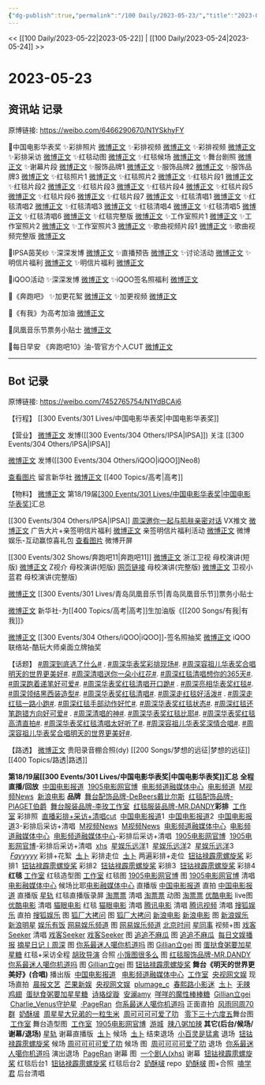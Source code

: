 ```yaml
---
{"dg-publish":true,"permalink":"/100 Daily/2023-05-23/","title":"2023-05-23","created":"2023-05-25T12:19:22.511+08:00","updated":"2023-05-26T09:57:14.910+08:00"}
---
```



<< [[100 Daily/2023-05-22\|2023-05-22]] | [[100 Daily/2023-05-24\|2023-05-24]] >>

# 2023-05-23

## 资讯站 记录

原博链接: https://weibo.com/6466290670/N1YSkhyFY

🌟中国电影华表奖
✨彩排照片 [微博正文](https://weibo.com/6466290670/N1V6khRNf)
✨彩排视频 [微博正文](https://weibo.com/6466290670/N1U0m0FTP)
✨彩排视频 [微博正文](https://weibo.com/6466290670/N1TYztAJE)
✨彩排采访 [微博正文](https://weibo.com/6466290670/N1UsQqqI7)
✨红毯动图 [微博正文](https://weibo.com/6466290670/N1Vnmm399)
✨红毯候场 [微博正文](https://weibo.com/6466290670/N1VFIA40n)
✨舞台剧照 [微博正文](https://weibo.com/6466290670/N1XUHrROz)
✨谢幕片段 [微博正文](https://weibo.com/6466290670/4904720529361650)
✨服饰品牌1 [微博正文](https://weibo.com/6466290670/N1XvncaT2)
✨服饰品牌2 [微博正文](https://weibo.com/6466290670/N1WybudVI)
✨服饰品牌3 [微博正文](https://weibo.com/6466290670/4904713688453213)
✨红毯照片1 [微博正文](https://weibo.com/6466290670/N1WTZkDWb)
✨红毯照片2 [微博正文](https://weibo.com/6466290670/N1VnJq1s5)
✨红毯片段1 [微博正文](https://weibo.com/6466290670/N1WeKs7aL)
✨红毯片段2 [微博正文](https://weibo.com/6466290670/N1VYOCfT3)
✨红毯片段3 [微博正文](https://weibo.com/6466290670/N1Vqv4PuW)
✨红毯片段4 [微博正文](https://weibo.com/6466290670/N1VpZsHdf)
✨红毯片段5 [微博正文](https://weibo.com/6466290670/N1Vps6xFU)
✨红毯片段6 [微博正文](https://weibo.com/6466290670/N1Vll5Xzi)
✨红毯片段7 [微博正文](https://weibo.com/6466290670/4904714040509349)
✨红毯清唱1 [微博正文](https://weibo.com/6466290670/N1We0AEfZ)
✨红毯清唱2 [微博正文](https://weibo.com/6466290670/N1VZlqkor)
✨红毯清唱3 [微博正文](https://weibo.com/6466290670/N1Vrvac9h)
✨红毯清唱4 [微博正文](https://weibo.com/6466290670/N1Vr63eyR)
✨红毯清唱5 [微博正文](https://weibo.com/6466290670/N1VoTsHyn)
✨红毯清唱6 [微博正文](https://weibo.com/6466290670/N1VmjDa9t)
✨红毯完整版 [微博正文](https://weibo.com/6466290670/N1WxSztTH)
✨工作室照片1 [微博正文](https://weibo.com/6466290670/N1VIBkkjr)
✨工作室照片2 [微博正文](https://weibo.com/6466290670/N1XXkxpq8)
✨工作室照片3 [微博正文](https://weibo.com/6466290670/4904715257122450)
✨歌曲视频片段1 [微博正文](https://weibo.com/6466290670/N1XV5EuVb)
✨歌曲视频完整版 [微博正文](https://weibo.com/6466290670/4904707682210397)

🌟IPSA茵芙纱
✨深深发博 [微博正文](https://weibo.com/6466290670/N1Ttisu8c)
✨直播预告 [微博正文](https://weibo.com/6466290670/N1VaudyB8)
✨讨论活动 [微博正文](https://weibo.com/6466290670/N1TZs4d5g)
✨明信片福利 [微博正文](https://weibo.com/6466290670/N1TgZpk2i)
✨明信片福利 [微博正文](https://weibo.com/6466290670/N1T4JoZS5)

🌟iQOO活动
✨深深发博 [微博正文](https://weibo.com/6466290670/N1Xgzqpqo)
✨iQOO签名照福利 [微博正文](https://weibo.com/6466290670/N1Xidzdwu)

🌟《奔跑吧》
✨加更花絮 [微博正文](https://weibo.com/6466290670/N1TXJnHlL)
✨加更视频 [微博正文](https://weibo.com/6466290670/N1XJUaC8I)

🌟《有我》为高考加油 [微博正文](https://weibo.com/6466290670/N1SNs2lzj)

🌟凤凰音乐节票务小贴士 [微博正文](https://weibo.com/6466290670/N1UTa90iu)

🌟每日早安
《奔跑吧10》油-管官方个人CUT [微博正文](https://weibo.com/6466290670/N1Sz3kdjv)

---
## Bot 记录

原博链接: https://weibo.com/7452765754/N1YdBCAi6

【行程】
[[300 Events/301 Lives/中国电影华表奖\|中国电影华表奖]]

【营业】
[微博正文](http://weibo.com/1736988591/N1TrWtWXb) 发博([[300 Events/304 Others/IPSA\|IPSA]])
关注 [[300 Events/304 Others/IPSA\|IPSA]]

[微博正文](http://weibo.com/1736988591/N1XdQCj5S) 发博([[300 Events/304 Others/iQOO\|iQOO]]Neo8)

[查看图片](https://wx1.sinaimg.cn/large/0088n2Pggy1he8qm4rspqj30yi0gjdh1.jpg) 留言新华社 [微博正文](http://weibo.com/1699432410/N1SvqrYUk) [[400 Topics/高考\|高考]]

【物料】
[微博正文](https://weibo.com/7452765754/N1VMVl01I) 第18/19届[[300 Events/301 Lives/中国电影华表奖\|中国电影华表奖]](彩排+红毯+舞台)汇总

[[300 Events/304 Others/IPSA\|IPSA]]
[周深邀你一起与肌肤亲密对话](https://weibo.cn/sinaurl?u=https%3A//mp.weixin.qq.com/s/_U1mjsu0sv0dHLHK79JvSg) VX推文
[微博正文](http://weibo.com/1851789841/N1T2P04TS) 广告大片+亲签明信片福利
[微博正文](http://weibo.com/1851789841/N1Tfz5sgk) 亲签明信片福利活动
[微博正文](http://weibo.com/1270492934/N1TW0v69U) 微博娱乐-互动赢惊喜礼包
[查看图片](https://wx1.sinaimg.cn/large/0088n2Pggy1he8px4mftvj30y0230akc.jpg) 微博开屏

[[300 Events/302 Shows/奔跑吧11\|奔跑吧11]]
[微博正文](http://weibo.com/1288369910/N1TPxck0W) 浙江卫视 母校演讲(短版)
[微博正文](http://weibo.com/5594216204/N1TPx91JN) Z视介 母校演讲(短版)
[网页链接](https://weibo.cn/sinaurl?u=https%3A//ztv.cztv.com/vplay/10002268.html%3Fzgltv%3D1) 母校演讲(完整版)
[微博正文](http://weibo.com/5876797510/N1WYoEjYe) 卫视小蓝君 母校演讲(完整版)

[微博正文](http://weibo.com/7049436181/N1URK3qWp) [[300 Events/301 Lives/青岛凤凰音乐节\|青岛凤凰音乐节]]票务小贴士

[微博正文](http://weibo.com/1699432410/N1SvqrYUk) 新华社-为[[400 Topics/高考\|高考]]生加油版《[[200 Songs/有我\|有我]]》

[微博正文](http://weibo.com/6960161079/N1XgH6qj4) [[300 Events/304 Others/iQOO\|iQOO]]-签名照抽奖
[微博正文](http://weibo.com/6378846558/N1Xc1anQB) iQOO联络站-酷玩大师桌面立牌抽奖

【话题】
[#周深到底选了什么#](https://s.weibo.com/weibo?q=%23%E5%91%A8%E6%B7%B1%E5%88%B0%E5%BA%95%E9%80%89%E4%BA%86%E4%BB%80%E4%B9%88%23) .
[#周深华表奖彩排现场#](https://s.weibo.com/weibo?q=%23%E5%91%A8%E6%B7%B1%E5%8D%8E%E8%A1%A8%E5%A5%96%E5%BD%A9%E6%8E%92%E7%8E%B0%E5%9C%BA%23).
[#周深容祖儿华表奖合唱明天的世界更美好#](https://s.weibo.com/weibo?q=%23%E5%91%A8%E6%B7%B1%E5%AE%B9%E7%A5%96%E5%84%BF%E5%8D%8E%E8%A1%A8%E5%A5%96%E5%90%88%E5%94%B1%E6%98%8E%E5%A4%A9%E7%9A%84%E4%B8%96%E7%95%8C%E6%9B%B4%E7%BE%8E%E5%A5%BD%23).
[#周深清唱送你一朵小红花#](https://s.weibo.com/weibo?q=%23%E5%91%A8%E6%B7%B1%E6%B8%85%E5%94%B1%E9%80%81%E4%BD%A0%E4%B8%80%E6%9C%B5%E5%B0%8F%E7%BA%A2%E8%8A%B1%23).
[#周深红毯清唱想你的365天#](https://s.weibo.com/weibo?q=%23%E5%91%A8%E6%B7%B1%E7%BA%A2%E6%AF%AF%E6%B8%85%E5%94%B1%E6%83%B3%E4%BD%A0%E7%9A%84365%E5%A4%A9%23).
[#周深跑着递笔好可爱#](https://s.weibo.com/weibo?q=%23%E5%91%A8%E6%B7%B1%E8%B7%91%E7%9D%80%E9%80%92%E7%AC%94%E5%A5%BD%E5%8F%AF%E7%88%B1%23).
[#周深华表奖红毯清唱开口跪#](https://s.weibo.com/weibo?q=%23%E5%91%A8%E6%B7%B1%E5%8D%8E%E8%A1%A8%E5%A5%96%E7%BA%A2%E6%AF%AF%E6%B8%85%E5%94%B1%E5%BC%80%E5%8F%A3%E8%B7%AA%23) .
[#周深亮相华表奖红毯#](https://s.weibo.com/weibo?q=%23%E5%91%A8%E6%B7%B1%E4%BA%AE%E7%9B%B8%E5%8D%8E%E8%A1%A8%E5%A5%96%E7%BA%A2%E6%AF%AF%23).
[#周深领结黑西装造型#](https://s.weibo.com/weibo?q=%23%E5%91%A8%E6%B7%B1%E9%A2%86%E7%BB%93%E9%BB%91%E8%A5%BF%E8%A3%85%E9%80%A0%E5%9E%8B%23).
[#周深华表奖红毯清唱#](https://s.weibo.com/weibo?q=%23%E5%91%A8%E6%B7%B1%E5%8D%8E%E8%A1%A8%E5%A5%96%E7%BA%A2%E6%AF%AF%E6%B8%85%E5%94%B1%23).
[#周深走红毯好活泼#](https://s.weibo.com/weibo?q=%23%E5%91%A8%E6%B7%B1%E8%B5%B0%E7%BA%A2%E6%AF%AF%E5%A5%BD%E6%B4%BB%E6%B3%BC%23) .
[#周深走红毯一路小跑#](https://s.weibo.com/weibo?q=%23%E5%91%A8%E6%B7%B1%E8%B5%B0%E7%BA%A2%E6%AF%AF%E4%B8%80%E8%B7%AF%E5%B0%8F%E8%B7%91%23).
[#周深红毯手部动作好忙#](https://s.weibo.com/weibo?q=%23%E5%91%A8%E6%B7%B1%E7%BA%A2%E6%AF%AF%E6%89%8B%E9%83%A8%E5%8A%A8%E4%BD%9C%E5%A5%BD%E5%BF%99%23).
[#周深华表奖红毯状态#](https://s.weibo.com/weibo?q=%23%E5%91%A8%E6%B7%B1%E5%8D%8E%E8%A1%A8%E5%A5%96%E7%BA%A2%E6%AF%AF%E7%8A%B6%E6%80%81%23).
[#周深红毯还笔跑错方向好可爱#](https://s.weibo.com/weibo?q=%23%E5%91%A8%E6%B7%B1%E7%BA%A2%E6%AF%AF%E8%BF%98%E7%AC%94%E8%B7%91%E9%94%99%E6%96%B9%E5%90%91%E5%A5%BD%E5%8F%AF%E7%88%B1%23) .
[#周深清唱的神#](https://s.weibo.com/weibo?q=%23%E5%91%A8%E6%B7%B1%E6%B8%85%E5%94%B1%E7%9A%84%E7%A5%9E%23).
[#周深华表奖红毯比耶#](https://s.weibo.com/weibo?q=%23%E5%91%A8%E6%B7%B1%E5%8D%8E%E8%A1%A8%E5%A5%96%E7%BA%A2%E6%AF%AF%E6%AF%94%E8%80%B6%23).
[#周深华表奖红毯高清直拍#](https://s.weibo.com/weibo?q=%23%E5%91%A8%E6%B7%B1%E5%8D%8E%E8%A1%A8%E5%A5%96%E7%BA%A2%E6%AF%AF%E9%AB%98%E6%B8%85%E7%9B%B4%E6%8B%8D%23).
[#周深华表奖红毯清唱太好听了#](https://s.weibo.com/weibo?q=%23%E5%91%A8%E6%B7%B1%E5%8D%8E%E8%A1%A8%E5%A5%96%E7%BA%A2%E6%AF%AF%E6%B8%85%E5%94%B1%E5%A4%AA%E5%A5%BD%E5%90%AC%E4%BA%86%23).
[#周深容祖儿华表奖深情合唱#](https://s.weibo.com/weibo?q=%23%E5%91%A8%E6%B7%B1%E5%AE%B9%E7%A5%96%E5%84%BF%E5%8D%8E%E8%A1%A8%E5%A5%96%E6%B7%B1%E6%83%85%E5%90%88%E5%94%B1%23).
[#周深容祖儿华表奖合唱明天的世界更美好#](https://s.weibo.com/weibo?q=%23%E5%91%A8%E6%B7%B1%E5%AE%B9%E7%A5%96%E5%84%BF%E5%8D%8E%E8%A1%A8%E5%A5%96%E5%90%88%E5%94%B1%E6%98%8E%E5%A4%A9%E7%9A%84%E4%B8%96%E7%95%8C%E6%9B%B4%E7%BE%8E%E5%A5%BD%23).

【路透】
[微博正文](http://weibo.com/1857196980/N1SzbfD48) 贵阳录音棚合照(dy) [[200 Songs/梦想的远征\|梦想的远征]] [[400 Topics/路透\|路透]]

​​**第18/19届[[300 Events/301 Lives/中国电影华表奖\|中国电影华表奖]]汇总**
**全程直播/回放**
 [中国电影报道](https://weibo.com/1261788454/N1PnPg0RD) 
 [1905电影网官博](https://weibo.com/1635270132/N1OA6lFb7) 
 [电影频道融媒体中心](https://weibo.com/6495544869/N1OpYc4rP) 
 [电影频道](https://weibo.com/2789616391/N1P6zgijU) 
 [M视频News](https://weibo.com/6619263525/N1TscrmTE) 
 [新浪电影](https://weibo.com/1623886424/N1UY4t9DZ) 
**品牌**
 [舞台配饰品牌-DeBeers戴比尔斯](https://weibo.com/2464641902/N23oFdG9C) 
 [红毯配饰品牌-PIAGET伯爵](https://weibo.com/2043491874/N22pgFKR8) 
 [舞台服装品牌-李玫工作室](https://weibo.com/3086987805/N1YhiE3uN) 
 [红毯服装品牌-MR.DANDY](https://weibo.com/5240042120/N26es7eD1) 
**​彩排**
 [工作室](https://weibo.com/7478855230/N1V4Ha0CA) 彩排照
 [直播彩排+采访+清唱cut](https://weibo.com/1786590437/N1TKqqcaK) 
 [中国电影报道](https://weibo.com/1261788454/N1TOTjTpt)1
 [中国电影报道](https://weibo.com/1261788454/N1TPDpG4N)2
 [中国电影报道](https://weibo.com/1261788454/N1UhNaHCI)3-彩排后采访+清唱
 [M视频News](https://weibo.com/6619263525/N1TQ33Rwp) 
 [M视频News](https://weibo.com/6619263525/N1TQDqDmX) 
 [电影频道融媒体中心](https://weibo.com/6495544869/N1TQB2LpN) 
 [电影频道融媒体中心](https://weibo.com/6495544869/N1TQQrPsy) 
 [电影频道融媒体中心](https://weibo.com/6495544869/N1V4vCl0h)-彩排后采访+清唱
 [1905电影网官博](https://weibo.com/1635270132/N1TS2lmGK) 
 [1905电影网官博](https://weibo.com/1635270132/N1UseC5LJ)-彩排后采访+清唱
 [xhs](https://weibo.com/6083110602/N1P74k5tz) 
 [星娱乐远洋](https://weibo.com/1029328390/N1OEyl2te)1
 [星娱乐远洋](https://weibo.com/1029328390/N1P3F2vtl)2
 [星娱乐远洋](https://weibo.com/1029328390/N1TJSsnup)3
 ​ [_Fayyyyy_](https://weibo.com/2621211921/N1XWao9q7) 彩排+花絮
 [圡卜](https://weibo.com/7515745168/N1OGFClLu) 彩排走位
 [圡卜](https://weibo.com/7515745168/N1YaRogWp) 两遍彩排+走位
 [钮钴禄霹雳螺旋桨](https://weibo.com/5596747813/N234hl8YL) 彩排1
 [钮钴禄霹雳螺旋桨](https://weibo.com/5596747813/N24t1A43D) 彩排2
 [钮钴禄霹雳螺旋桨](https://weibo.com/5596747813/N24xLAWxJ) 彩排3
 [钮钴禄霹雳螺旋桨](https://weibo.com/5596747813/N24CebXuB) 彩排4
**​红毯**
**​**[工作室](https://weibo.com/7478855230/N1VGbvoi8) 红毯造型图
[工作室](https://weibo.com/7478855230/N1WSrkLfK) 红毯图
[1905电影网官博](https://weibo.com/1635270132/N1Vla7JHh) 图
[1905电影网官博](https://weibo.com/1635270132/N1Waw6Hab) 清唱
[电影融媒体中心](https://weibo.com/6495544869/N1VwrxkB1) 候场比耶
​[电影融媒体中心](https://weibo.com/6495544869/N1Wxg6pWi) 直播版
[中国电影报道](https://weibo.com/1261788454/N1W4vpbjO) 直拍
[中国电影报道](https://weibo.com/1261788454/N1W694hyY) 直播版
[星轨](https://weibo.com/6466290670/N1WxSztTH) 红毯直播版录屏
[淘票票](https://weibo.com/2095820504/N1Vjlg6PE) 清唱
[淘票票](https://weibo.com/2095820504/N1Vm4itpM) 动图
[淘票票](https://weibo.com/2095820504/N1VofjLbn) 
[优酷电影](https://weibo.com/1677960582/N1VhD930d) live图
[优酷电影](https://weibo.com/1677960582/N1Vl1AHhv) 清唱
[猫眼电影](https://weibo.com/2611607127/N1VhZkT5P) 红毯
[猫眼电影](https://weibo.com/2611607127/N1VjahSCd) 清唱
[腾讯电影](https://weibo.com/3861674840/N1VjGxBwl) 清唱
[腾讯视频](https://weibo.com/2591595652/N1Vl3046x) 清唱
[搜狐娱乐](https://weibo.com/1843633441/N1ViXAuDz) 直拍
[搜狐娱乐](https://weibo.com/1843633441/N1VkTknsR) 图
[狐厂大拷问](https://weibo.com/6525010965/N1Vjc7EHr) 图
[狐厂大拷问](https://weibo.com/6525010965/N1VkFmFev) 
[新浪电影](https://weibo.com/1623886424/N1VjLgj0N) 
[新浪电影](https://weibo.com/1623886424/N1VmXbMH8) 图
[新浪娱乐](https://weibo.com/1642591402/N1VkLlFKY) 
[新浪明星](https://weibo.com/2921243620/N1Vkkr8xt) 
[娱乐有饭](https://weibo.com/1893711543/N1VjhrKtf) 
[网易娱乐频道](https://weibo.com/2674977220/N1VkdlFD0) 图
[网易娱乐频道](https://weibo.com/2674977220/N1VlUduTV) 
[北京时间](https://weibo.com/2992050891/N1VnFv4gy) 
[星同事](https://weibo.com/7090942012/N1VmRAXJn) 视频+图
[戏客Seeker](https://weibo.com/6891885433/N1VuKkCp8) 清唱
[戏客Seeker](https://weibo.com/6891885433/N1Vvlj1Tj) 
[戏客Seeker](https://weibo.com/6891885433/N1Vwghv1q) 图
[追追不麻瓜](https://weibo.com/5657474252/N1Vir5mfA) 图
[追追不麻瓜](https://weibo.com/5657474252/N1Vpn6fBq)  
[每日文娱播报](https://weibo.com/1283367840/N1Vqq1elw) 
[摘星日记丨周深](https://weibo.com/6859101100/N1Vp8fhg6) 图
[你系最迷人噶你机道吗](https://weibo.com/7724525486/N1VlHdpL6) 图
[Gillian立gei](https://weibo.com/5355738926/N1VmQp1BY) 图
[蛋挞食粥要加星星糖](https://weibo.com/6048634807/N1Vp7kVzy) 红毯+采访全程
[胡玫导演](https://weibo.com/2023008807/N1VJu2DWO) 合照
[小饿图很多么](https://weibo.com/5311514508/N1VKjFGhA) 图
[红毯服饰品牌-MR.DANDY](https://weibo.com/5240042120/N1VOPB7m4) 
​[你系最迷人噶你机道吗](https://weibo.com/7724525486/N22JBdTGQ) 图 
​[Gillian立gei](https://weibo.com/5355738926/N222pbfA1) 图
[钮钴禄霹雳螺旋桨](https://weibo.com/5596747813/N22Chlibr) 
**舞台《明天的世界更美好》(合唱)**
播出版
 [中国电影报道](https://weibo.com/1261788454/N1Yqb75Sf) 
 [电影频道融媒体中心](https://weibo.com/6495544869/N1Yz33X9s) 
 [工作室](https://weibo.com/7478855230/N23l2kmO1) 
 [央视网文娱](https://weibo.com/7735105675/N1XQpvhmc) 
现场直拍
 [晨报文艺](https://weibo.com/5883814680/N1XMjmOXZ) 
 [芒果新娱](https://weibo.com/1591169702/N1XTvw7yj) 
 [央视网文娱](https://weibo.com/7735105675/N1XQpvhmc) 
 [plumage_c](https://weibo.com/5122158435/N1XFUb79H) 
 [春熙路小影迷](https://weibo.com/1557355344/N1XE3Bpyr) 
 [圡卜](https://weibo.com/7515745168/N1XLmgYIU) 
 [无辣鸡翅](https://weibo.com/7495641082/N1XKV4QcC) 
 [蛋挞食粥要加星星糖](https://weibo.com/6048634807/N1XT5df0s) 
 [诗珞绽璇](https://weibo.com/1951016995/N1XSwESL6) 
 [安澜amy](https://weibo.com/1879737265/N1XSPyvqO) 
 [咩咩的魔性棒棒糖](https://weibo.com/7591119059/N1XPUuLGk) 
 [Gillian立gei](https://weibo.com/5355738926/N1XYQuk4Z) 
 [Charlie_Venus守护星](https://weibo.com/7823839351/N1Y5PED9a) 
 [·PageRan](https://weibo.com/7633014126/N1Yt3zvEy) 
​ [你系最迷人噶你机道吗](https://weibo.com/7724525486/N22X4y0by) 正面直拍
 [风雨同周70群](https://weibo.com/6735440572/N244OeK1N) 
 [奶酥啵](https://weibo.com/3289793660/N1YP8CzON) 
 [周星星大兄弟的一粒生米](https://weibo.com/7402809153/N23B4nzgw) 
 [周可可可可爱了叻](https://weibo.com/2417034023/N1YN9ng4i)  
 [零下三十六度五](https://weibo.com/2680872201/N20OT4Me4) 
​舞台图
 [工作室](https://weibo.com/7478855230/N1XUow1Ea) 舞台造型图
 [工作室](https://weibo.com/7478855230/N1YCwddeL) 
 [1905电影网官博](https://weibo.com/1635270132/N1XRb2CpE) 
 [游城](https://weibo.com/1801743981/N1XKKtHZS) 
 [辣八粥加辣](https://weibo.com/7628792895/N1Y2xebN1) 
**其它(后台/候场/谢幕/退场)**
 [星轨](https://weibo.com/6466290670/N1YNKDhom) 谢幕直播版
 [圡卜](https://weibo.com/7515745168/N1XO2EKx0) 候场
 [圡卜](https://weibo.com/7515745168/N1XLkaHBD) 结束退场
 [小百灵是猛禽](https://weibo.com/5758248202/N1XUVyp7s) 退场
 [钮钴禄霹雳螺旋桨](https://weibo.com/5596747813/N22Qikvcu) 候场​
 [周可可可可爱了叻](https://weibo.com/2417034023/N1XWNa9KP) 候场 图
 [周可可可可爱了叻](https://weibo.com/2417034023/N1YAZza1E) 退场
 [你系最迷人噶你机道吗](https://weibo.com/7724525486/N1YRk056q) 演出退场
 [PageRan](https://weibo.com/7633014126/N22rR82ZP) 谢幕 图
 [一个剧人(xhs)](https://weibo.com/5122158435/N23e3m9nl) 谢幕
 [钮钴禄霹雳螺旋桨](https://weibo.com/5596747813/N22IFhLiM) 红毯后台1
 [钮钴禄霹雳螺旋桨](https://weibo.com/5596747813/N22KWxuek) 红毯后台2
 [奶酥啵](https://weibo.com/3289793660/N23cN3Ytn) repo
 [奶酥啵](https://weibo.com/3289793660/N22tX5HVm) 图+合照
 [嗑学君](https://weibo.com/1901459883/N272PaxCh) 后台清唱
